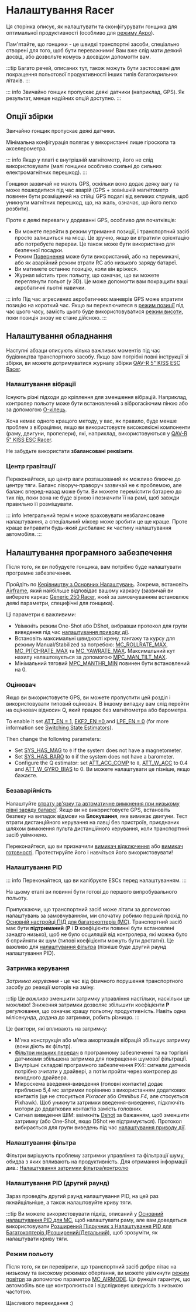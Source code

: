 # Налаштування Racer

Ця сторінка описує, як налаштувати та сконфігурувати гонщика для оптимальної продуктивності (особливо для [режиму Акро](../flight_modes_mc/acro.md)).

Пам'ятайте, що гонщики - це швидкі транспортні засоби, спеціально створені для того, щоб бути переважними! Вам вже слід мати деякий досвід, або дозвольте комусь з досвідом допомогти вам.

:::tip
Багато речей, описаних тут, також можуть бути застосовані для покращення польотової продуктивності інших типів багатокрильних літаків.
:::

::: info
Звичайно гонщик пропускає деякі датчики (наприклад, GPS).
Як результат, менше надійних опцій доступно.
:::

## Опції збірки

Звичайно гонщик пропускає деякі датчики.

Мінімальна конфігурація полягає у використанні лише гіроскопа та акселерометра.

::: info
Якщо у платі є внутрішній магнітометр, його не слід використовувати (малі гонщики особливо схильні до сильних електромагнітних перешкод).
:::

Гонщики зазвичай не мають GPS, оскільки воно додає деяку вагу та може пошкодитися під час аварій (GPS + зовнішній магнітометр повинен бути розміщений на стійці GPS подалі від великих струмів, щоб уникнути магнітних перешкод, що, на жаль, означає, що його легко розбити).

Проте є деякі переваги у додаванні GPS, особливо для початківців:

- Ви можете перейти в режим утримання позиції, і транспортний засіб просто залишиться на місці. Це зручно, якщо ви втратили орієнтацію або потребуєте перерви. Це також може бути використано для безпечної посадки.
- Режим [Повернення](../flight_modes_mc/return.md) може бути використаний, або на перемикачі, або як аварійний режим втрати RC або низького заряду батареї.
- Ви матимете останню позицію, коли він вріжеся.
- Журнал містить трек польоту, що означає, що ви можете переглянути польот (у 3D). Це може допомогти вам покращити ваші акробатичні льотні навички.

::: info Під час агресивних акробатичних маневрів GPS може втратити позицію на короткий час. Якщо ви переключитеся в [режим позиції](../flight_modes_mc/position.md) під час цього часу, замість цього буде використовуватися [режим висоти](../flight_modes_mc/altitude.md), поки позиція знову не стане дійсною.
:::

## Налаштування обладнання

Наступні абзаци описують кілька важливих моментів під час будівництва транспортного засобу. Якщо вам потрібні повні інструкції зі збірки, ви можете дотримуватися журналу збірки [QAV-R 5" KISS ESC Racer](../frames_multicopter/qav_r_5_kiss_esc_racer.md).

### Налаштування вібрації

Існують різні підходи до кріплення для зменшення вібрацій. Наприклад, контролер польоту може бути встановлений з віброгасіючим піною або за допомогою [O-кілець](../frames_multicopter/qav_r_5_kiss_esc_racer.md#mounting).

Хоча немає одного кращого методу, у вас, як правило, буде менше проблем з вібраціями, якщо ви використовуєте високоякісні компоненти (раму, двигуни, пропелери), які, наприклад, використовуються у [QAV-R 5" KISS ESC Racer](../frames_multicopter/qav_r_5_kiss_esc_racer.md).

Не забудьте використати **збалансовані реквізити**.

### Центр гравітації

Переконайтеся, що центр ваги розташований як можливо ближче до центру тяги. Баланс ліворуч-праворуч зазвичай не є проблемою, але баланс вперед-назад може бути. Ви можете перемістити батарею до тих пір, поки вона не буде вірною і позначити її на рамі, щоб завжди правильно її розміщувати.

::: info
Інтегральний термін може враховувати незбалансоване налаштування, а спеціальний міксер може зробити це ще краще.
Проте краще виправити будь-який дисбаланс як частину налаштування автомобіля.
:::

## Налаштування програмного забезпечення

Після того, як ви побудуєте гонщика, вам потрібно буде налаштувати програмне забезпечення.

Пройдіть по [Керівництву з Основних Налаштувань](../config/index.md). Зокрема, встановіть [Airframe](../config/airframe.md), який найбільше відповідає вашому каркасу (зазвичай ви виберете каркас [Generic 250 Racer](../airframes/airframe_reference.md#copter_quadrotor_x_generic_250_racer), який за замовчуванням встановлює деякі параметри, специфічні для гонщика).

Ці параметри є важливими:

- Увімкніть режим One-Shot або DShot, вибравши протокол для групи виведення під час [налаштування приводу дії](../config/actuators.md).
- Встановіть максимальні швидкості крену, тангажу та курсу для режиму Manual/Stabilized за потребою: [MC_ROLLRATE_MAX](../advanced_config/parameter_reference.md#MC_ROLLRATE_MAX), [MC_PITCHRATE_MAX](../advanced_config/parameter_reference.md#MC_PITCHRATE_MAX) та [MC_YAWRATE_MAX](../advanced_config/parameter_reference.md#MC_YAWRATE_MAX). Максимальний кут нахилу налаштовується за допомогою [MPC_MAN_TILT_MAX](../advanced_config/parameter_reference.md#MPC_MAN_TILT_MAX).
- Мінімальний тяговий [MPC_MANTHR_MIN](../advanced_config/parameter_reference.md#MPC_MANTHR_MIN) повинен бути встановлений на 0.

### Оцінювач

Якщо ви використовуєте GPS, ви можете пропустити цей розділ і використовувати типовий оцінювач. В іншому випадку вам слід перейти на оцінювач відносин Q, який працює без магнітометра або барометра.

To enable it set [ATT_EN = 1](../advanced_config/parameter_reference.md#ATT_EN), [EKF2_EN =0 ](../advanced_config/parameter_reference.md#EKF2_EN) and [LPE_EN = 0](../advanced_config/parameter_reference.md#LPE_EN) (for more information see [Switching State Estimators](../advanced/switching_state_estimators.md#how-to-enable-different-estimators)).

Then change the following parameters:

- Set [SYS_HAS_MAG](../advanced_config/parameter_reference.md#SYS_HAS_MAG) to `0` if the system does not have a magnetometer.
- Set [SYS_HAS_BARO](../advanced_config/parameter_reference.md#SYS_HAS_BARO) to `0` if the system does not have a barometer.
- Configure the Q estimator: set [ATT_ACC_COMP](../advanced_config/parameter_reference.md#ATT_ACC_COMP) to `0`, [ATT_W_ACC](../advanced_config/parameter_reference.md#ATT_W_ACC) to 0.4 and [ATT_W_GYRO_BIAS](../advanced_config/parameter_reference.md#ATT_W_GYRO_BIAS) to 0. Ви можете налаштувати це пізніше, якщо бажаєте.

### Безаварійність

Налаштуйте [втрату зв'язку та автоматичне вимкнення при низькому рівні заряду батареї](../config/safety.md). Якщо ви не використовуєте GPS, встановіть безпеку на випадок відмови на **Блокування**, яке вимикає двигуни. Тест втрати дистанційного керування на лавці без пристроїв, приєднаних шляхом вимкнення пульта дистанційного керування, коли транспортний засіб увімкнено.

Переконайтеся, що ви призначили [вимикач відключення](../config/safety.md#kill-switch) або [вимикач готовності](../config/safety.md#arm-disarm-switch). Протестируйте його і навчіться його використовувати!

### Налаштування PID

::: info
Переконайтеся, що ви калібруєте ESCs перед налаштуванням.
:::

На цьому етапі ви повинні бути готові до першого випробувального польоту.

Припускаючи, що транспортний засіб може літати за допомогою налаштувань за замовчуванням, ми спочатку робимо перший прохід по [Основній настройці ПІД для багатокоптерів (MC)](../config_mc/pid_tuning_guide_multicopter_basic.md). Транспортний засіб має бути **підтриманий** (**P** і **D** коефіцієнти повинні бути встановлені занадто низько), щоб не було осциляцій від контролера, які можна було б сприйняти як шум (типові коефіцієнти можуть бути достатні). Це важливо для [налаштування фільтра](#filter-tuning) (пізніше буде другий раунд налаштування PID).

### Затримка керування

_Затримка керування_ - це час від фізичного порушення транспортного засобу до реакції моторів на зміну.

:::tip
Це _важливо_ зменшити затримку управління настільки, наскільки це можливо! Зниження затримки дозволяє збільшити коефіцієнти **P** регулювання, що означає кращу польотну продуктивність. Навіть одна мілісекунда, додана до затримки, робить різницю.
:::

Це фактори, які впливають на затримку:

- М'яка конструкція або м'яка амортизація вібрацій збільшує затримку (вони діють як фільтр).
- [Фільтри низьких передач](../config_mc/filter_tuning.md) в програмному забезпеченні та на торгівлі датчиками збільшена затримка для покращення шумової фільтрації.
- Внутрішні складові програмного забезпечення PX4: сигнали датчиків потрібно зчитати у драйвері, а потім пройти через контролер до виходного драйвера.
- Мікросхема введення-виведення (головні контакти) додає приблизно 5,4 мс затримки порівняно з використанням додаткових контактів (це не стосується _Pixracer_ або _Omnibus F4_, але стосується Pixhawk). Щоб уникнути затримки введення-виведення, підключіть мотори до додаткових контактів замість головних.
- Сигнал виведення ШІМ: ввімкніть [Dshot](../peripherals/dshot.md) за бажанням, щоб зменшити затримку (або One-Shot, якщо DShot не підтримується). Протокол вибирається для групи виведень під час [налаштування приводу дії](../config/actuators.md).

### Налаштування фільтра

Фільтри вирішують проблему затримки управління та фільтрації шуму, обидва з яких впливають на продуктивність. Для отримання інформації див.: [Налаштування затримки фільтра/контролю](../config_mc/filter_tuning.md)

### Налаштування PID (другий раунд)

Зараз проведіть другий раунд налаштування PID, на цей раз якнайщільніше, а також налаштовуйте криву тяги.

:::tip
Ви можете використовувати підхід, описаний у [Основний налаштування PID для MC](../config_mc/pid_tuning_guide_multicopter_basic.md), щоб налаштувати раму, але вам доведеться використовувати [Розширений Підручник з Налаштування PID для Багатокоптерів (Розширений/Детальний)](../config_mc/pid_tuning_guide_multicopter.md#thrust-curve), щоб зрозуміти, як налаштувати криву тяги.

### Режим польоту

Після того, як ви перевірили, що транспортний засіб добре літає на низькому та високому режимах обертання, ви можете увімкнути [режим повітря](../config_mc/pid_tuning_guide_multicopter.md#airmode) за допомогою параметра [MC_AIRMODE](../advanced_config/parameter_reference.md#MC_AIRMODE). Ця функція гарантує, що автомобіль все ще контролюється і відслідковує швидкість з низькою частотою.

Щасливого перекидання :)

